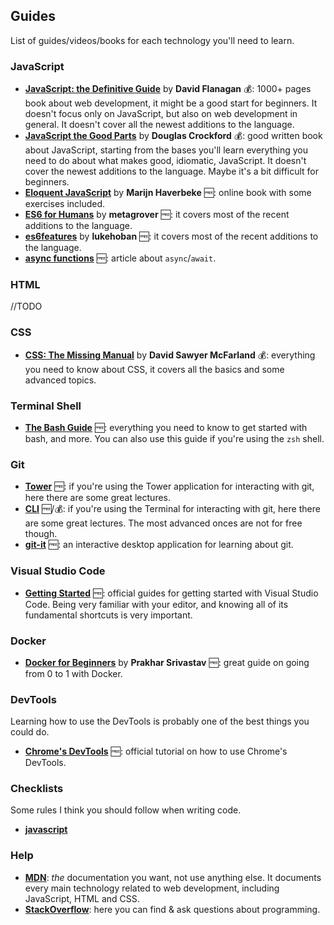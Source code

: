 
## Guides

List of guides/videos/books for each technology you'll need to learn.

### JavaScript

- **[JavaScript: the Definitive Guide](https://amzn.to/2puMmbv)** by **David Flanagan** 💰: 1000+ pages book about web development, it might be a good start for beginners. It doesn't focus only on JavaScript, but also on web development in general. It doesn't cover all the newest additions to the language.
- **[JavaScript the Good Parts](https://amzn.to/2DneYx6)** by **Douglas Crockford** 💰: good written book about JavaScript, starting from the bases you'll learn everything you need to do about what makes good, idiomatic, JavaScript. It doesn't cover the newest additions to the language. Maybe it's a bit difficult for beginners.
- **[Eloquent JavaScript](http://eloquentjavascript.net/)** by **Marijn Haverbeke** 🆓: online book with some exercises included.
- **[ES6 for Humans](https://github.com/metagrover/ES6-for-humans)** by **metagrover** 🆓: it covers most of the recent additions to the language.
- **[es6features](https://github.com/lukehoban/es6features)** by **lukehoban** 🆓: it covers most of the recent additions to the language.
- **[async functions](https://alligator.io/js/async-functions/)** 🆓: article about `async`/`await`.

### HTML

//TODO

### CSS

- **[CSS: The Missing Manual](https://amzn.to/2NxMchR)** by **David Sawyer McFarland** 💰: everything you need to know about CSS, it covers all the basics and some advanced topics.

### Terminal Shell

- **[The Bash Guide](https://guide.bash.academy/)** 🆓: everything you need to know to get started with bash, and more. You can also use this guide if you're using the `zsh` shell.

### Git

- **[Tower](https://www.git-tower.com/learn/git/videos#episodes)** 🆓: if you're using the Tower application for interacting with git, here there are some great lectures.
- **[CLI](https://www.git-tower.com/learn/git/videos#episodes)** 🆓/💰: if you're using the Terminal for interacting with git, here there are some great lectures. The most advanced onces are not for free though.
- **[git-it](https://github.com/jlord/git-it-electron)** 🆓: an interactive desktop application for learning about git.

### Visual Studio Code

- **[Getting Started](https://code.visualstudio.com/docs/introvideos/basics)** 🆓: official guides for getting started with Visual Studio Code. Being very familiar with your editor, and knowing all of its fundamental shortcuts is very important.

### Docker

- **[Docker for Beginners](https://docker-curriculum.com/)** by **Prakhar Srivastav** 🆓: great guide on going from 0 to 1 with Docker.

### DevTools

Learning how to use the DevTools is probably one of the best things you could do.

- **[Chrome's DevTools](https://developers.google.com/web/tools/chrome-devtools/javascript/)** 🆓: official tutorial on how to use Chrome's DevTools.

### Checklists

Some rules I think you should follow when writing code.

- **[javascript](/checklists/javascript.todo)**

### Help

- **[MDN](https://developer.mozilla.org/en-US/)**: _the_ documentation you want, not use anything else. It documents every main technology related to web development, including JavaScript, HTML and CSS.
- **[StackOverflow](https://stackoverflow.com/)**: here you can find & ask questions about programming.
